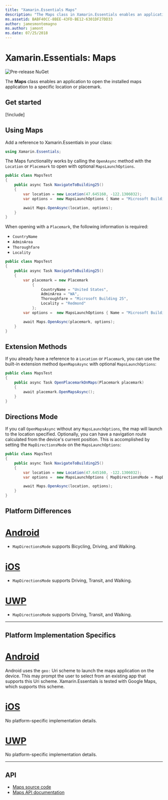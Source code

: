 ```yaml
---
title: "Xamarin.Essentials Maps"
description: "The Maps class in Xamarin.Essentials enables an application to open the installed maps application to a specific location or placemark."
ms.assetid: BABF40CC-8BEE-43FD-BE12-6301DF27DD33
author: jamesmontemagno
ms.author: jamont
ms.date: 07/25/2018
---
```


# Xamarin.Essentials: Maps

![Pre-release NuGet](~/media/shared/pre-release.png)

The **Maps** class enables an application to open the installed maps application to a specific location or placemark.

## Get started

[!include[](~/essentials/includes/get-started.md)]

## Using Maps

Add a reference to Xamarin.Essentials in your class:

```csharp
using Xamarin.Essentials;
```

The Maps functionality works by calling the `OpenAsync` method with the `Location` or `Placemark` to open with optional `MapsLaunchOptions`.

```csharp
public class MapsTest
{
    public async Task NavigateToBuilding25()
    {
        var location = new Location(47.645160, -122.1306032);
        var options =  new MapsLaunchOptions { Name = "Microsoft Building 25" };

        await Maps.OpenAsync(location, options);
    }
}
```

When opening with a `Placemark`, the following information is required:

- `CountryName`
- `AdminArea`
- `Thoroughfare`
- `Locality`

```csharp
public class MapsTest
{
    public async Task NavigateToBuilding25()
    {
        var placemark = new Placemark
            {
                CountryName = "United States",
                AdminArea = "WA",
                Thoroughfare = "Microsoft Building 25",
                Locality = "Redmond"
            };
        var options =  new MapsLaunchOptions { Name = "Microsoft Building 25" };

        await Maps.OpenAsync(placemark, options);
    }
}
```

## Extension Methods

If you already have a reference to a `Location` or `Placemark`, you can use the built-in extension method `OpenMapsAsync` with optional `MapsLaunchOptions`:

```csharp
public class MapsTest
{
    public async Task OpenPlacemarkOnMaps(Placemark placemark)
    {
        await placemark.OpenMapsAsync();
    }
}
```

## Directions Mode

If you call `OpenMapsAsync` without any `MapsLaunchOptions`, the map will launch to the location specified. Optionally, you can have a navigation route calculated from the device's current position. This is accomplished by setting the `MapDirectionsMode` on the `MapsLaunchOptions`:

```csharp
public class MapsTest
{
    public async Task NavigateToBuilding25()
    {
        var location = new Location(47.645160, -122.1306032);
        var options =  new MapsLaunchOptions { MapDirectionsMode = MapDirectionsMode.Driving };

        await Maps.OpenAsync(location, options);
    }
}
```

## Platform Differences

# [Android](#tab/android)

- `MapDirectionsMode` supports Bicycling, Driving, and Walking.

# [iOS](#tab/ios)

- `MapDirectionsMode` supports Driving, Transit, and Walking.

# [UWP](#tab/uwp)

- `MapDirectionsMode` supports Driving, Transit, and Walking.

--------------

## Platform Implementation Specifics

# [Android](#tab/android)

Android uses the `geo:` Uri scheme to launch the maps application on the device. This may prompt the user to select from an existing app that supports this Uri scheme.  Xamarin.Essentials is tested with Google Maps, which supports this scheme.

# [iOS](#tab/ios)

No platform-specific implementation details.

# [UWP](#tab/uwp)

No platform-specific implementation details.

--------------

## API

- [Maps source code](https://github.com/xamarin/Essentials/tree/master/Xamarin.Essentials/Maps)
- [Maps API documentation](xref:Xamarin.Essentials.Maps)
